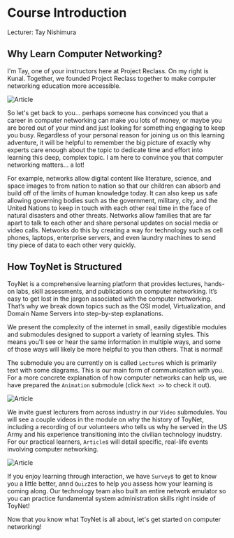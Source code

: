 # Course Introduction
Lecturer: Tay Nishimura

## Why Learn Computer Networking?

I'm Tay, one of your instructors here at Project Reclass. On my right is Kunal. Together, we founded Project Reclass together to make computer networking education more accessible.

![Article](https://github.com/Project-Reclass/toynet-content/raw/main/data/lecture/7001/tay-kunal.jpeg)

So let's get back to you... perhaps someone has convinced you that a career in computer networking can make you lots of money, or maybe you are bored out of your mind and just looking for something engaging to keep you busy. Regardless of your personal reason for joining us on this learning adventure, it will be helpful to remember the big picture of exactly why experts care enough about the topic to dedicate time and effort into learning this deep, complex topic. I am here to convince you that computer networking matters... a lot!

For example, networks allow digital content like literature, science, and space images to from nation to nation so that our children can absorb and build off of the limits of human knowledge today. It can also keep us safe allowing governing bodies such as the government, military, city, and the United Nations to keep in touch with each other real time in the face of natural disasters and other threats. Networks allow families that are far apart to talk to each other and share personal updates on social media or video calls. Networks do this by creating a way for technology such as cell phones, laptops, enterprise servers, and even laundry machines to send tiny piece of data to each other very quickly.

## How ToyNet is Structured

ToyNet is a comprehensive learning platform that provides lectures, hands-on labs, skill assessments, and publications on computer networking. It’s easy to get lost in the jargon associated with the computer networking. That’s why we break down topics such as the OSI model, Virtualization, and Domain Name Servers into step-by-step explanations.

We present the complexity of the internet in small, easily digestible modules and submodules designed to support a variety of learning styles. This means you'll see or hear the same information in multiple ways, and some of those ways will likely be more helpful to you than others. That is normal!

The submodule you are currently on is called `Lecture`s which is primarily text with some diagrams. This is our main form of communication with you. For a more concrete explanation of how computer networks can help us, we have prepared the  `Animation` submodule (click `Next >>` to check it out).

![Article](https://github.com/Project-Reclass/toynet-content/raw/main/data/lecture/7001/thumbdrive.gif)

We invite guest lecturers from across industry in our `Video` submodules. You will see a couple videos in the module on why the history of ToyNet, including a recording of our volunteers who tells us why he served in the US Army and his experience transitioning into the civilian technology inudstry. For our practical learners, `Article`s will detail specific, real-life events involving computer networking.

![Article](https://github.com/Project-Reclass/toynet-content/raw/main/data/lecture/7001/toynet-emulator.gif)

If you enjoy learning through interaction, we have `Survey`s to get to know you a little better, annd `Quiz`zes to help you assess how your learning is coming along. Our technology team also built an entire network emulator so you can practice fundamental system administration skills right inside of ToyNet!

Now that you know what ToyNet is all about, let's get started on computer networking!